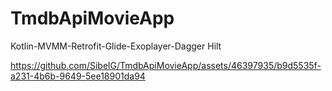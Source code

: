 # TmdbApiMovieApp
Kotlin-MVMM-Retrofit-Glide-Exoplayer-Dagger Hilt

https://github.com/SibelG/TmdbApiMovieApp/assets/46397935/b9d5535f-a231-4b6b-9649-5ee18901da94



